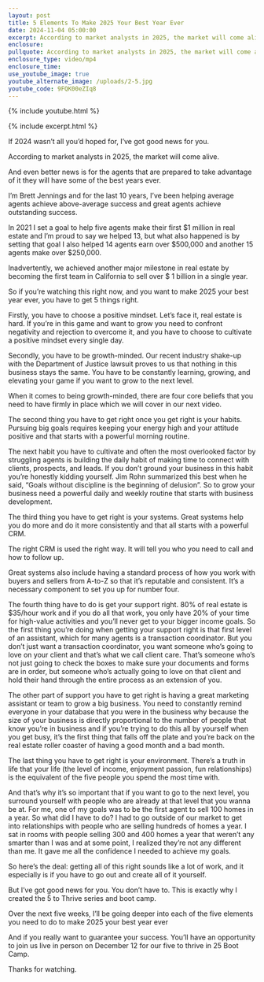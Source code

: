 ```yaml
---
layout: post
title: 5 Elements To Make 2025 Your Best Year Ever
date: 2024-11-04 05:00:00
excerpt: According to market analysts in 2025, the market will come alive.
enclosure:
pullquote: According to market analysts in 2025, the market will come alive.
enclosure_type: video/mp4
enclosure_time:
use_youtube_image: true
youtube_alternate_image: /uploads/2-5.jpg
youtube_code: 9FQK00eZIq8
---
```

{% include youtube.html %}

{% include excerpt.html %}

If 2024 wasn’t all you’d hoped for, I’ve got good news for you.

According to market analysts in 2025, the market will come alive.

And even better news is for the agents that are prepared to take advantage of it they will have some of the best years ever.

I’m Brett Jennings and for the last 10 years, I’ve been helping average agents achieve above-average success and great agents achieve outstanding success.

In 2021 I set a goal to help five agents make their first $1 million in real estate and I’m proud to say we helped 13, but what also happened is by setting that goal I also helped 14 agents earn over $500,000 and another 15 agents make over $250,000.

Inadvertently, we achieved another major milestone in real estate by becoming the first team in California to sell over $ 1 billion in a single year.

So if you’re watching this right now, and you want to make 2025 your best year ever, you have to get 5 things right.

Firstly, you have to choose a positive mindset. Let’s face it, real estate is hard. If you’re in this game and want to grow you need to confront negativity and rejection to overcome it, and you have to choose to cultivate a positive mindset every single day.

Secondly, you have to be growth-minded. Our recent industry shake-up with the Department of Justice lawsuit proves to us that nothing in this business stays the same. You have to be constantly learning, growing, and elevating your game if you want to grow to the next level.

When it comes to being growth-minded, there are four core beliefs that you need to have firmly in place which we will cover in our next video.

The second thing you have to get right once you get right is your habits. Pursuing big goals requires keeping your energy high and your attitude positive and that starts with a powerful morning routine.

The next habit you have to cultivate and often the most overlooked factor by struggling agents is building the daily habit of making time to connect with clients, prospects, and leads. If you don’t ground your business in this habit you’re honestly kidding yourself. Jim Rohn summarized this best when he said, “Goals without discipline is the beginning of delusion”. So to grow your business need a powerful daily and weekly routine that starts with business development.

The third thing you have to get right is your systems. Great systems help you do more and do it more consistently and that all starts with a powerful CRM.

The right CRM is used the right way. It will tell you who you need to call and how to follow up.

Great systems also include having a standard process of how you work with buyers and sellers from A-to-Z so that it’s reputable and consistent. It’s a necessary component to set you up for number four.

The fourth thing have to do is get your support right. 80% of real estate is $35/hour work and if you do all that work, you only have 20% of your time for high-value activities and you’ll never get to your bigger income goals. So the first thing you’re doing when getting your support right is that first level of an assistant, which for many agents is a transaction coordinator. But you don’t just want a transaction coordinator, you want someone who’s going to love on your client and that’s what we call client care. That’s someone who’s not just going to check the boxes to make sure your documents and forms are in order, but someone who’s actually going to love on that client and hold their hand through the entire process as an extension of you.

The other part of support you have to get right is having a great marketing assistant or team to grow a big business. You need to constantly remind everyone in your database that you were in the business why because the size of your business is directly proportional to the number of people that know you’re in business and if you’re trying to do this all by yourself when you get busy, it’s the first thing that falls off the plate and you’re back on the real estate roller coaster of having a good month and a bad month.

The last thing you have to get right is your environment. There’s a truth in life that your life (the level of income, enjoyment passion, fun relationships) is the equivalent of the five people you spend the most time with.

And that’s why it’s so important that if you want to go to the next level, you surround yourself with people who are already at that level that you wanna be at. For me, one of my goals was to be the first agent to sell 100 homes in a year. So what did I have to do? I had to go outside of our market to get into relationships with people who are selling hundreds of homes a year. I sat in rooms with people selling 300 and 400 homes a year that weren’t any smarter than I was and at some point, I realized they’re not any different than me. It gave me all the confidence I needed to achieve my goals.

So here’s the deal: getting all of this right sounds like a lot of work, and it especially is if you have to go out and create all of it yourself.

But I’ve got good news for you. You don’t have to. This is exactly why I created the 5 to Thrive series and boot camp.

Over the next five weeks, I’ll be going deeper into each of the five elements you need to do to make 2025 your best year ever

And if you really want to guarantee your success. You’ll have an opportunity to join us live in person on December 12 for our five to thrive in 25 Boot Camp.

Thanks for watching.